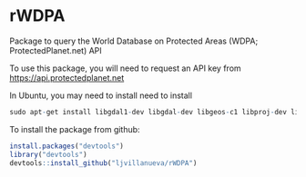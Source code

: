 # rWDPA
Package to query the World Database on Protected Areas (WDPA; ProtectedPlanet.net) API

To use this package, you will need to request an API key from https://api.protectedplanet.net

In Ubuntu, you may need to install  need to install 

```r
sudo apt-get install libgdal1-dev libgdal-dev libgeos-c1 libproj-dev libv8-dev
```

To install the package from github:

```r
install.packages("devtools")
library("devtools")
devtools::install_github("ljvillanueva/rWDPA")
```
